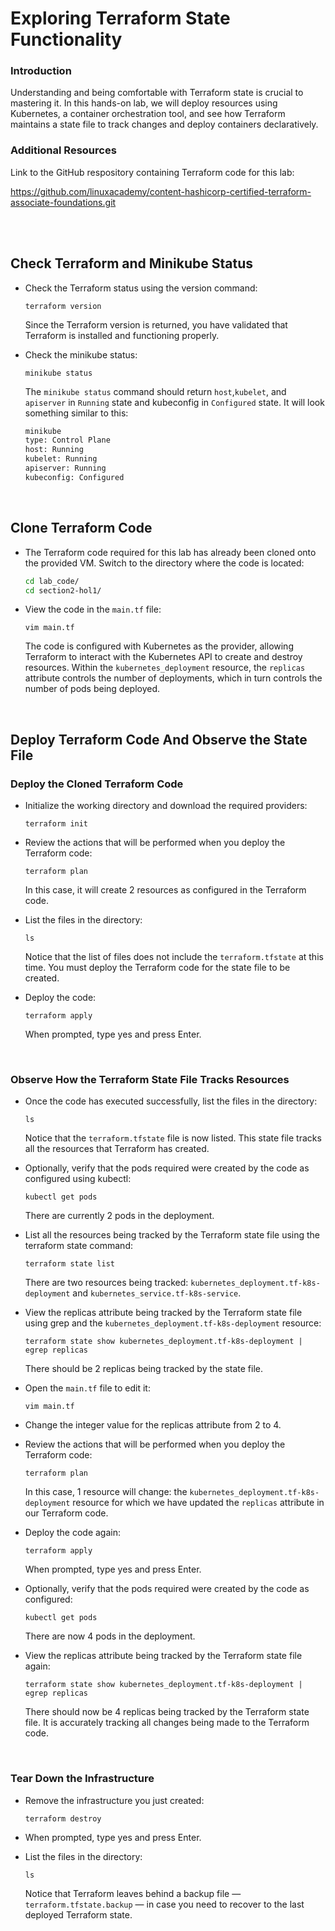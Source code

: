 # Exploring Terraform State Functionality


### Introduction
Understanding and being comfortable with Terraform state is crucial to mastering it. In this hands-on lab, we will deploy resources using Kubernetes, a container orchestration tool, and see how Terraform maintains a state file to track changes and deploy containers declaratively.

### Additional Resources
Link to the GitHub respository containing Terraform code for this lab:

https://github.com/linuxacademy/content-hashicorp-certified-terraform-associate-foundations.git


<br><br>

## Check Terraform and Minikube Status
- Check the Terraform status using the version command:

    `terraform version`


    Since the Terraform version is returned, you have validated that Terraform is installed and functioning properly.


- Check the minikube status:

    `minikube status`

    The `minikube status` command should return `host`,`kubelet`, and `apiserver` in `Running` state and kubeconfig in `Configured` state. 
    It will look something similar to this:

    ```sh
    minikube
    type: Control Plane
    host: Running
    kubelet: Running
    apiserver: Running
    kubeconfig: Configured
    ```

<br>

## Clone Terraform Code
- The Terraform code required for this lab has already been cloned onto the provided VM. Switch to the directory where the code is located:

    ```sh
    cd lab_code/
    cd section2-hol1/
    ```

- View the code in the `main.tf` file:

    `vim main.tf`

    The code is configured with Kubernetes as the provider, allowing Terraform to interact with the Kubernetes API to create and destroy resources. Within the `kubernetes_deployment` resource, the `replicas` attribute controls the number of deployments, which in turn controls the number of pods being deployed.


<br>

## Deploy Terraform Code And Observe the State File

### Deploy the Cloned Terraform Code

- Initialize the working directory and download the required providers:

    `terraform init`

- Review the actions that will be performed when you deploy the Terraform code:

    `terraform plan`

    In this case, it will create 2 resources as configured in the Terraform code.

- List the files in the directory:

    `ls`

    Notice that the list of files does not include the `terraform.tfstate` at this time. You must deploy the Terraform code for the state file to be created.

- Deploy the code:

    `terraform apply`

    When prompted, type yes and press Enter.

<br>

### Observe How the Terraform State File Tracks Resources
- Once the code has executed successfully, list the files in the directory:

    `ls`

    Notice that the `terraform.tfstate` file is now listed. This state file tracks all the resources that Terraform has created.

- Optionally, verify that the pods required were created by the code as configured using kubectl:

    `kubectl get pods`

    There are currently 2 pods in the deployment.

- List all the resources being tracked by the Terraform state file using the terraform state command:

    `terraform state list`

    There are two resources being tracked: `kubernetes_deployment.tf-k8s-deployment` and `kubernetes_service.tf-k8s-service`.

- View the replicas attribute being tracked by the Terraform state file using grep and the `kubernetes_deployment.tf-k8s-deployment` resource:

    `terraform state show kubernetes_deployment.tf-k8s-deployment | egrep replicas`

    There should be 2 replicas being tracked by the state file.

- Open the `main.tf` file to edit it:

    `vim main.tf`

- Change the integer value for the replicas attribute from 2 to 4.

- Review the actions that will be performed when you deploy the Terraform code:

    `terraform plan`

    In this case, 1 resource will change: the `kubernetes_deployment.tf-k8s-deployment` resource for which we have updated the `replicas` attribute in our Terraform code.

- Deploy the code again:

    `terraform apply`

    When prompted, type yes and press Enter.

- Optionally, verify that the pods required were created by the code as configured:

    `kubectl get pods`

    There are now 4 pods in the deployment.

- View the replicas attribute being tracked by the Terraform state file again:

    `terraform state show kubernetes_deployment.tf-k8s-deployment | egrep replicas`

    There should now be 4 replicas being tracked by the Terraform state file. It is accurately tracking all changes being made to the Terraform code.

<br>

### Tear Down the Infrastructure
- Remove the infrastructure you just created:

    `terraform destroy`

- When prompted, type yes and press Enter.
- List the files in the directory:

    `ls`

    Notice that Terraform leaves behind a backup file — `terraform.tfstate.backup` — in case you need to recover to the last deployed Terraform state.

